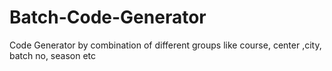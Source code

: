 # Batch-Code-Generator
Code Generator by combination of different groups like course, center ,city, batch no, season etc
